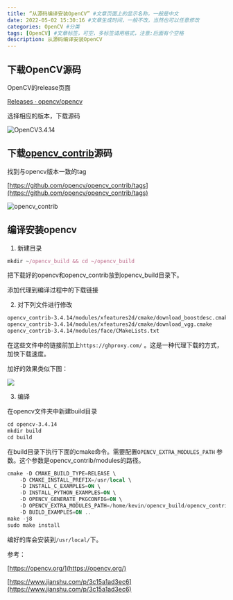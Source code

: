 ```yaml
---
title: “从源码编译安装OpenCV” #文章页面上的显示名称，一般是中文
date: 2022-05-02 15:30:16 #文章生成时间，一般不改，当然也可以任意修改
categories: OpenCV #分类
tags: [OpenCV] #文章标签，可空，多标签请用格式，注意:后面有个空格
description: 从源码编译安装OpenCV
---
```


## 下载OpenCV源码

OpenCV的release页面

[Releases · opencv/opencv](https://github.com/opencv/opencv/releases)

选择相应的版本，下载源码

![OpenCV3.4.14](https://gitee.com/shoufei/blog_images/raw/master/20220118085754.png)

## 下载[opencv_contrib](https://github.com/opencv/opencv_contrib)源码

找到与opencv版本一致的tag

[https://github.com/opencv/opencv_contrib/tags](https://github.com/opencv/opencv_contrib/tags)

![opencv_contrib](https://gitee.com/shoufei/blog_images/raw/master/20220118085851.png)

## 编译安装opencv

1. 新建目录

```JavaScript
mkdir ~/opencv_build && cd ~/opencv_build
```

把下载好的opencv和opencv_contrib放到opencv_build目录下。

添加代理到编译过程中的下载链接

2. 对下列文件进行修改

```Apache
opencv_contrib-3.4.14/modules/xfeatures2d/cmake/download_boostdesc.cmake
opencv_contrib-3.4.14/modules/xfeatures2d/cmake/download_vgg.cmake
opencv_contrib-3.4.14/modules/face/CMakeLists.txt
```

在这些文件中的链接前加上`https://ghproxy.com/` 。这是一种代理下载的方式，加快下载速度。

加好的效果类似下图：

![](https://gitee.com/shoufei/blog_images/raw/master/20220118085941.png)



3. 编译

在opencv文件夹中新建build目录

```Apache
cd opencv-3.4.14
mkdir build
cd build
```

在build目录下执行下面的cmake命令。需要配置`OPENCV_EXTRA_MODULES_PATH` 参数。这个参数是opencv_contrib/modules的路径。

```SQL
cmake -D CMAKE_BUILD_TYPE=RELEASE \
    -D CMAKE_INSTALL_PREFIX=/usr/local \
    -D INSTALL_C_EXAMPLES=ON \
    -D INSTALL_PYTHON_EXAMPLES=ON \
    -D OPENCV_GENERATE_PKGCONFIG=ON \
    -D OPENCV_EXTRA_MODULES_PATH=/home/kevin/opencv_build/opencv_contrib-3.4.14/modules \
    -D BUILD_EXAMPLES=ON ..
make -j8
sudo make install
```

编好的库会安装到`/usr/local/`下。



参考：

[https://opencv.org/](https://opencv.org/)

[https://www.jianshu.com/p/3c15a1ad3ec6](https://www.jianshu.com/p/3c15a1ad3ec6)

